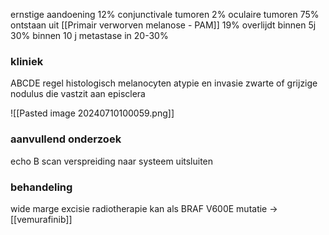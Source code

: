 ernstige aandoening
12% conjunctivale tumoren
2% oculaire tumoren
75% ontstaan uit [[Primair verworven melanose - PAM]]
19% overlijdt binnen 5j
30% binnen 10 j
metastase in 20-30%

### kliniek
ABCDE regel
histologisch melanocyten atypie en invasie
zwarte of grijzige nodulus die vastzit aan episclera

![[Pasted image 20240710100059.png]]

### aanvullend onderzoek
echo B scan 
verspreiding naar systeem uitsluiten

### behandeling
wide marge excisie
radiotherapie kan
als BRAF V600E mutatie -> [[vemurafinib]]
